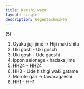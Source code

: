 ```yaml
---
title: Kaeshi waza
layout: single
description: Gegentechniken
---
```


(5)

1.  Gyaku juji jime -&gt; Hiji maki shita
2.  Uki gosh - Uki gosch
3.  Uki gosh - Ude gaeshi
4.  Ippon seionage - hadaka jime
5.  HH24 - HH24
6.  HH3 - Ude hishigi waki gatame
7.  Morote gari -&gt; tawaragaeshi
8.  HH1 - HH1

